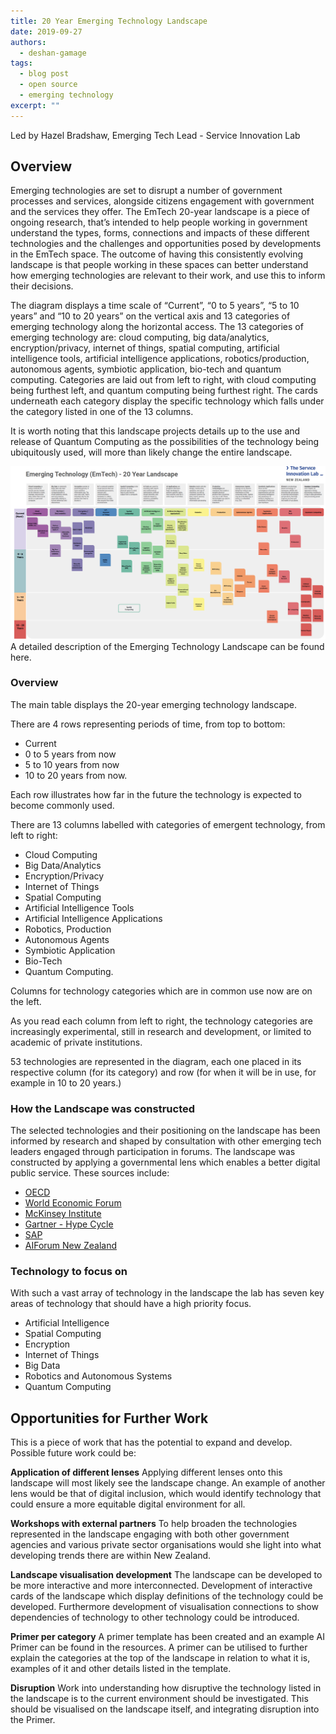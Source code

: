 ```yaml
---
title: 20 Year Emerging Technology Landscape
date: 2019-09-27
authors:
  - deshan-gamage
tags:
  - blog post
  - open source
  - emerging technology
excerpt: ""
---
```

<span class="subtitle">Led by Hazel Bradshaw, Emerging Tech Lead - Service Innovation Lab</span>

## Overview

Emerging technologies are set to disrupt a number of government processes and services, alongside citizens engagement with government and the services they offer. The EmTech 20-year landscape is a piece of ongoing research, that’s intended to help people working in government understand the types, forms, connections and impacts of these different technologies and the challenges and opportunities posed by developments in the EmTech space. The outcome of having this consistently evolving landscape is that people working in these spaces can better understand how emerging technologies are relevant to their work, and use this to inform their decisions.

The diagram displays a time scale of “Current”, “0 to 5 years”, “5 to 10 years” and “10 to 20 years” on the vertical axis and 13 categories of emerging technology along the horizontal access. The 13 categories of emerging technology are: cloud computing, big data/analytics, encryption/privacy, internet of things, spatial computing, artificial intelligence tools, artificial intelligence applications, robotics/production, autonomous agents, symbiotic application, bio-tech and quantum computing. Categories are laid out from left to right, with cloud computing being furthest left, and quantum computing being furthest right. The cards underneath each category display the specific technology which falls under the category listed in one of the 13 columns.

It is worth noting that this landscape projects details up to the use and release of Quantum Computing as the possibilities of the technology being ubiquitously used, will more than likely change the entire landscape.

![20 Year Emerging Technology Landscape](/assets/media/20-Year-Emtech-Landscape/20yr-emtech-landscape.png)
A detailed description of the Emerging Technology Landscape can be found here.
<figcaption>
<div class="details-content">
<h3>Overview</h3>
<p>The main table displays the 20-year emerging technology landscape.</p>
<p>There are 4 rows representing periods of time, from top to bottom:</p>
<ul>
<li>Current</li>
<li>0 to 5 years from now</li>
<li>5 to 10 years from now</li>
<li>10 to 20 years from now.</li>
</ul>
<p>Each row illustrates how far in the future the technology is expected to become commonly used.</p>
<p>There are 13 columns labelled with categories of emergent technology, from left to right:</p>
<ul>
<li>Cloud Computing</li>
<li>Big Data/Analytics</li>
<li>Encryption/Privacy</li>
<li>Internet of Things</li>
<li>Spatial Computing</li>
<li>Artificial Intelligence Tools</li>
<li>Artificial Intelligence Applications</li>
<li>Robotics, Production</li>
<li>Autonomous Agents</li>
<li>Symbiotic Application</li>
<li>Bio-Tech</li>
<li>Quantum Computing.</li>
</ul>
<p>Columns for technology categories which are in common use now are on the left.</p>
<p>As you read each column from left to right, the technology categories are increasingly experimental, still in research and development, or limited to academic of private institutions.</p>
<p>53 technologies are represented in the diagram, each one placed in its respective column (for its category) and row (for when it will be in use, for example in 10 to 20 years.)</p>

</figcaption>

### How the Landscape was constructed

The selected technologies and their positioning on the landscape has been informed by research and shaped by consultation with other emerging tech leaders engaged through participation in forums.  The landscape was constructed by applying a governmental lens which enables a better digital public service.
These sources include:

- [OECD](https://www.oecd.org/sti/emerging-tech/)
- [World Economic Forum](https://www.weforum.org/agenda/2019/07/these-are-the-top-10-emerging-technologies-of-2019/)
- [McKinsey Institute](https://www.mckinsey.com/business-functions/mckinsey-digital/our-insights/disruptive-technologies)
- [Gartner - Hype Cycle](https://www.gartner.com/en/documents/3887767)
- [SAP](https://www.sap.com/australia/trends.html)
- [AIForum New Zealand](https://aiforum.org.nz/)

### Technology to focus on

With such a vast array of technology in the landscape the lab has seven key areas of technology that should have a high priority focus.

- Artificial Intelligence
- Spatial Computing
- Encryption
- Internet of Things
- Big Data
- Robotics and Autonomous Systems
- Quantum Computing

## Opportunities for Further Work

This is a piece of work that has the potential to expand and develop.
Possible future work could be:

**Application of different lenses**
Applying different lenses onto this landscape will most likely see the landscape change. An example of another lens would be that of digital inclusion, which would identify technology that could ensure a more equitable digital environment for all.

**Workshops with external partners**
To help broaden the technologies represented in the landscape engaging with both other government agencies and various private sector organisations would she light into what developing trends there are within New Zealand.

**Landscape visualisation development**
The landscape can be developed to be more interactive and more interconnected. Development of interactive cards of the landscape which display definitions of the technology could be developed.
Furthermore development of visualisation connections to show dependencies of technology to other technology could be introduced.

**Primer per category**
A primer template has been created and an example AI Primer can be found in the resources. A primer can be utilised to further explain the categories at the top of the landscape in relation to what it is, examples of it and other details listed in the template.

**Disruption**
Work into understanding how disruptive the technology listed in the landscape is to the current environment should be investigated. This should be visualised on the landscape itself, and integrating disruption into the Primer.
